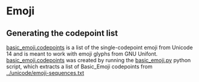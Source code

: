 # Emoji

## Generating the codepoint list

[basic_emoji.codepoints](basic_emoji.codepoints) is a list of the
single-codepoint emoji from Unicode 14 and is meant to work with emoji glyphs
from GNU Unifont. [basic_emoji.codepoints](basic_emoji.codepoints) was created
by running the [basic_emoji.py](basic_emoji.py) python script, which extracts a
list of Basic_Emoji codepoints from
[../unicode/emoji-sequences.txt](../unicode/emoji-sequences.txt)
